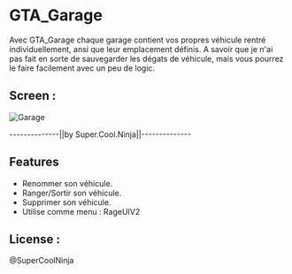 # GTA_Garage
Avec GTA_Garage chaque garage contient vos propres véhicule rentré individuellement, ansi que leur emplacement définis.
A savoir que je n'ai pas fait en sorte de sauvegarder les dégats de véhicule, mais vous pourrez le faire facilement avec un peu de logic.

## Screen :
![Garage](https://cdn.discordapp.com/attachments/554479498721099787/759476066984394814/unknown.png)

--------------||by Super.Cool.Ninja||--------------


## Features
- Renommer son véhicule.
- Ranger/Sortir son véhicule.
- Supprimer son véhicule.
- Utilise comme menu : RageUIV2

## License :
@SuperCoolNinja